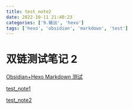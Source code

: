 ```yaml
---
title: test_note2
date: 2022-10-11 21:40:23
categories: ['9.输出', 'hexo']
tags: ['hexo', 'obsidian', 'markdown', 'test']
---
```


# 双链测试笔记 2

[Obsidian+Hexo Markdown 测试](../1182/#图表)

[test_note1](../1183)

[test_note2](../1186)
